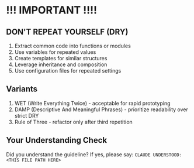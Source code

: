 <!-- ---
!-- Timestamp: 2025-05-25 23:23:48
!-- Author: ywatanabe
!-- File: /ssh:sp:/home/ywatanabe/.claude/to_claude/guidelines/programming_common/do-not-repeat-yourself.md
!-- --- -->

# !!! IMPORTANT !!!! 

## DON'T REPEAT YOURSELF (DRY)

1. Extract common code into functions or modules
2. Use variables for repeated values
3. Create templates for similar structures
4. Leverage inheritance and composition
5. Use configuration files for repeated settings

## Variants

1. WET (Write Everything Twice) - acceptable for rapid prototyping
2. DAMP (Descriptive And Meaningful Phrases) - prioritize readability over strict DRY
3. Rule of Three - refactor only after third repetition

## Your Understanding Check
Did you understand the guideline? If yes, please say:
`CLAUDE UNDERSTOOD: <THIS FILE PATH HERE>`

<!-- EOF -->